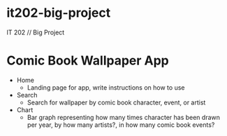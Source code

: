 # it202-big-project
IT 202 // Big Project 

# Comic Book Wallpaper App
* Home
    * Landing page for app, write instructions on how to use 
* Search
    * Search for wallpaper by comic book character, event, or artist
* Chart
    * Bar graph representing how many times character has been drawn per year, by how many artists?, in how many comic book events?
